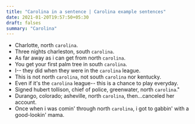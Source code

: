 ```yaml
---
title: "Carolina in a sentence | Carolina example sentences"
date: 2021-01-20T19:57:50+05:30
draft: falses
summary: "Carolina"
---
```

- Charlotte, north `carolina`.
- Three nights charleston, south `carolina`.
- As far away as i can get from north `carolina`.
- You get your first palm tree in south `carolina`.
- I-- they did when they were in the `carolina` league.
- This is not north `carolina`, not south `carolina` nor kentucky.
- Even if it's the `carolina` league-- this is a chance to play everyday.
- Signed hubert tollison, chief of police, greenwater, north `carolina`."
- Durango, colorado; asheville, north `carolina`, then...canceled her account.
- Once when i was comin' through north `carolina`, i got to gabbin' with a good-lookin' mama.
                 
